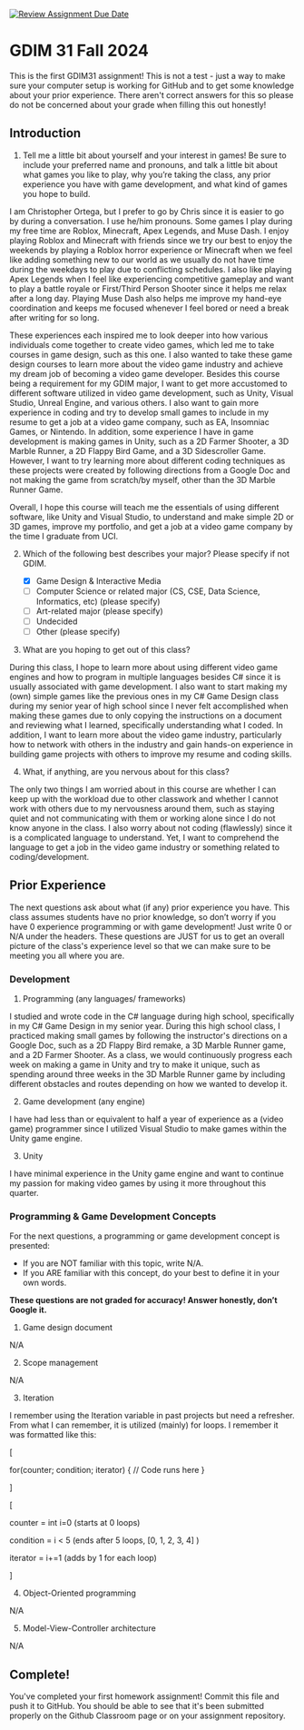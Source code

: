 [![Review Assignment Due Date](https://classroom.github.com/assets/deadline-readme-button-22041afd0340ce965d47ae6ef1cefeee28c7c493a6346c4f15d667ab976d596c.svg)](https://classroom.github.com/a/POQdLnh2)
# GDIM 31 Fall 2024

This is the first GDIM31 assignment! This is not a test - just a way to make sure your computer setup is working for GitHub and to get some knowledge about your prior experience. There aren't correct answers for this so please do not be concerned about your grade when filling this out honestly!

## Introduction

1. Tell me a little bit about yourself and your interest in games! Be sure to include your preferred name and pronouns, and talk a little bit about what games you like to play, why you’re taking the class, any prior experience you have with game development, and what kind of games you hope to build.
 
I am Christopher Ortega, but I prefer to go by Chris since it is easier to go by during a conversation. I use he/him pronouns. Some games I play during my free time are Roblox, Minecraft, Apex Legends, and Muse Dash. I enjoy playing Roblox and Minecraft with friends since we try our best to enjoy the weekends by playing a Roblox horror experience or Minecraft when we feel like adding something new to our world as we usually do not have time during the weekdays to play due to conflicting schedules. I also like playing Apex Legends when I feel like experiencing competitive gameplay and want to play a battle royale or First/Third Person Shooter since it helps me relax after a long day. Playing Muse Dash also helps me improve my hand-eye coordination and keeps me focused whenever I feel bored or need a break after writing for so long.

These experiences each inspired me to look deeper into how various individuals come together to create video games, which led me to take courses in game design, such as this one. I also wanted to take these game design courses to learn more about the video game industry and achieve my dream job of becoming a video game developer. Besides this course being a requirement for my GDIM major, I want to get more accustomed to different software utilized in video game development, such as Unity, Visual Studio, Unreal Engine, and various others. I also want to gain more experience in coding and try to develop small games to include in my resume to get a job at a video game company, such as EA, Insomniac Games, or Nintendo. In addition, some experience I have in game development is making games in Unity, such as a 2D Farmer Shooter, a 3D Marble Runner, a 2D Flappy Bird Game, and a 3D Sidescroller Game. However, I want to try learning more about different coding techniques as these projects were created by following directions from a Google Doc and not making the game from scratch/by myself, other than the 3D Marble Runner Game.

Overall, I hope this course will teach me the essentials of using different software, like Unity and Visual Studio, to understand and make simple 2D or 3D games, improve my portfolio, and get a job at a video game company by the time I graduate from UCI.

2. Which of the following best describes your major? Please specify if not GDIM.  

    - [X] Game Design & Interactive Media
    - [ ] Computer Science or related major (CS, CSE, Data Science, Informatics, etc) (please specify)
    - [ ] Art-related major (please specify)
    - [ ] Undecided
    - [ ] Other (please specify)

3. What are you hoping to get out of this class?

During this class, I hope to learn more about using different video game engines and how to program in multiple languages besides C# since it is usually associated with game development. I also want to start making my (own) simple games like the previous ones in my C# Game Design class during my senior year of high school since I never felt accomplished when making these games due to only copying the instructions on a document and reviewing what I learned, specifically understanding what I coded. In addition, I want to learn more about the video game industry, particularly how to network with others in the industry and gain hands-on experience in building game projects with others to improve my resume and coding skills.

4. What, if anything, are you nervous about for this class?

The only two things I am worried about in this course are whether I can keep up with the workload due to other classwork and whether I cannot work with others due to my nervousness around them, such as staying quiet and not communicating with them or working alone since I do not know anyone in the class. I also worry about not coding (flawlessly) since it is a complicated language to understand. Yet, I want to comprehend the language to get a job in the video game industry or something related to coding/development.

## Prior Experience

The next questions ask about what (if any) prior experience you have. This class assumes students have no prior knowledge, so don’t worry if you have 0 experience programming or with game development! Just write 0 or N/A under the headers. These questions are JUST for us to get an overall picture of the class's experience level so that we can make sure to be meeting you all where you are.

### Development

1. Programming (any languages/ frameworks)

I studied and wrote code in the C# language during high school, specifically in my C# Game Design in my senior year. During this high school class, I practiced making small games by following the instructor's directions on a Google Doc, such as a 2D Flappy Bird remake, a 3D Marble Runner game, and a 2D Farmer Shooter. As a class, we would continuously progress each week on making a game in Unity and try to make it unique, such as spending around three weeks in the 3D Marble Runner game by including different obstacles and routes depending on how we wanted to develop it.

2. Game development (any engine)

I have had less than or equivalent to half a year of experience as a (video game) programmer since I utilized Visual Studio to make games within the Unity game engine.

3. Unity

I have minimal experience in the Unity game engine and want to continue my passion for making video games by using it more throughout this quarter.

### Programming & Game Development Concepts

For the next questions, a programming or game development concept is presented:

 - If you are NOT familiar with this topic, write N/A.
 - If you ARE familiar with this concept, do your best to define it in your own words.

**These questions are not graded for accuracy! Answer honestly, don’t Google it.**

1. Game design document

N/A

2. Scope management

N/A

3. Iteration

I remember using the Iteration variable in past projects but need a refresher. From what I can remember, it is utilized (mainly) for loops. I remember it was formatted like this: 

[ 

for(counter; condition; iterator) 
{
// Code runs here
}

]

[ 

counter = int i=0 (starts at 0 loops)

condition = i < 5 (ends after 5 loops, [0, 1, 2, 3, 4] )

iterator = i+=1 (adds by 1 for each loop)

]

4. Object-Oriented programming

N/A

5. Model-View-Controller architecture

N/A

## Complete!

You've completed your first homework assignment! Commit this file and push it to GitHub. You should be able to see that it's been submitted properly on the Github Classroom page or on your assignment repository.
